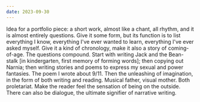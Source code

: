 ```yaml
---
date: 2023-09-30
---
```


Idea for a portfolio piece: a short work, almost like a chant, all rhythm, and it is almost entirely questions. Give it some form, but its function is to list everything I know, everything I've ever wanted to learn, everything I've ever asked myself. Give it a kind of chronology, make it also a story of coming-of-age. The questions compound. Start with writing Jack and the Bean-stalk [in kindergarten, first memory of forming words]; then copying out Narnia; then writing stories and poems to express my sexual and power fantasies. The poem I wrote about 9/11. Then the unleashing of imagination, in the form of both writing and reading. Musical father, visual mother. Both proletariat. Make the reader feel the sensation of being on the outside. There can also be dialogue, the ultimate signifier of narrative writing.
